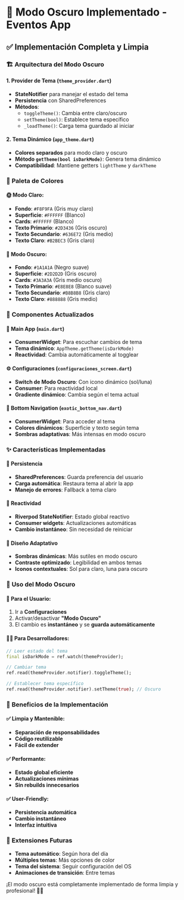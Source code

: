 # 🌙 Modo Oscuro Implementado - Eventos App

## ✅ Implementación Completa y Limpia

### 🏗️ **Arquitectura del Modo Oscuro**

#### 1. **Provider de Tema** (`theme_provider.dart`)
- **StateNotifier** para manejar el estado del tema
- **Persistencia** con SharedPreferences
- **Métodos**:
  - `toggleTheme()`: Cambia entre claro/oscuro
  - `setTheme(bool)`: Establece tema específico
  - `_loadTheme()`: Carga tema guardado al iniciar

#### 2. **Tema Dinámico** (`app_theme.dart`)
- **Colores separados** para modo claro y oscuro
- **Método `getTheme(bool isDarkMode)`**: Genera tema dinámico
- **Compatibilidad**: Mantiene getters `lightTheme` y `darkTheme`

### 🎨 **Paleta de Colores**

#### 🌞 **Modo Claro:**
- **Fondo**: `#F8F9FA` (Gris muy claro)
- **Superficie**: `#FFFFFF` (Blanco)
- **Cards**: `#FFFFFF` (Blanco)
- **Texto Primario**: `#2D3436` (Gris oscuro)
- **Texto Secundario**: `#636E72` (Gris medio)
- **Texto Claro**: `#B2BEC3` (Gris claro)

#### 🌙 **Modo Oscuro:**
- **Fondo**: `#1A1A1A` (Negro suave)
- **Superficie**: `#2D2D2D` (Gris oscuro)
- **Cards**: `#3A3A3A` (Gris medio oscuro)
- **Texto Primario**: `#E8E8E8` (Blanco suave)
- **Texto Secundario**: `#B8B8B8` (Gris claro)
- **Texto Claro**: `#888888` (Gris medio)

### 🔧 **Componentes Actualizados**

#### 📱 **Main App** (`main.dart`)
- **ConsumerWidget**: Para escuchar cambios de tema
- **Tema dinámico**: `AppTheme.getTheme(isDarkMode)`
- **Reactividad**: Cambia automáticamente al togglear

#### ⚙️ **Configuraciones** (`configuraciones_screen.dart`)
- **Switch de Modo Oscuro**: Con icono dinámico (sol/luna)
- **Consumer**: Para reactividad local
- **Gradiente dinámico**: Cambia según el tema actual

#### 🧭 **Bottom Navigation** (`exotic_bottom_nav.dart`)
- **ConsumerWidget**: Para acceder al tema
- **Colores dinámicos**: Superficie y texto según tema
- **Sombras adaptativas**: Más intensas en modo oscuro

### ✨ **Características Implementadas**

#### 🔄 **Persistencia**
- **SharedPreferences**: Guarda preferencia del usuario
- **Carga automática**: Restaura tema al abrir la app
- **Manejo de errores**: Fallback a tema claro

#### 🎯 **Reactividad**
- **Riverpod StateNotifier**: Estado global reactivo
- **Consumer widgets**: Actualizaciones automáticas
- **Cambio instantáneo**: Sin necesidad de reiniciar

#### 🎨 **Diseño Adaptativo**
- **Sombras dinámicas**: Más sutiles en modo oscuro
- **Contraste optimizado**: Legibilidad en ambos temas
- **Iconos contextuales**: Sol para claro, luna para oscuro

### 🚀 **Uso del Modo Oscuro**

#### 📱 **Para el Usuario:**
1. Ir a **Configuraciones**
2. Activar/desactivar **"Modo Oscuro"**
3. El cambio es **instantáneo** y se **guarda automáticamente**

#### 👨‍💻 **Para Desarrolladores:**
```dart
// Leer estado del tema
final isDarkMode = ref.watch(themeProvider);

// Cambiar tema
ref.read(themeProvider.notifier).toggleTheme();

// Establecer tema específico
ref.read(themeProvider.notifier).setTheme(true); // Oscuro
```

### 🎯 **Beneficios de la Implementación**

#### ✅ **Limpia y Mantenible:**
- **Separación de responsabilidades**
- **Código reutilizable**
- **Fácil de extender**

#### ✅ **Performante:**
- **Estado global eficiente**
- **Actualizaciones mínimas**
- **Sin rebuilds innecesarios**

#### ✅ **User-Friendly:**
- **Persistencia automática**
- **Cambio instantáneo**
- **Interfaz intuitiva**

### 🔮 **Extensiones Futuras**

- **Tema automático**: Según hora del día
- **Múltiples temas**: Más opciones de color
- **Tema del sistema**: Seguir configuración del OS
- **Animaciones de transición**: Entre temas

¡El modo oscuro está completamente implementado de forma limpia y profesional! 🌙✨